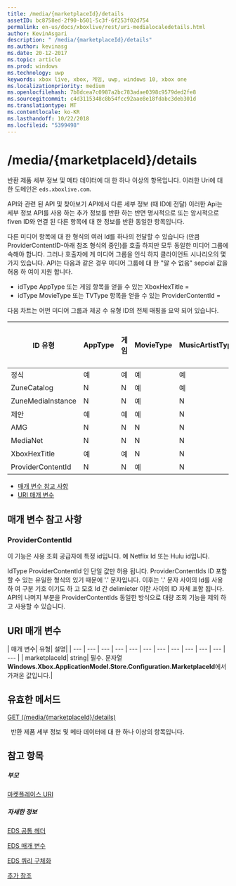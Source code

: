 ```yaml
---
title: /media/{marketplaceId}/details
assetID: bc8758ed-2f90-b501-5c3f-6f253f02d754
permalink: en-us/docs/xboxlive/rest/uri-medialocaledetails.html
author: KevinAsgari
description: " /media/{marketplaceId}/details"
ms.author: kevinasg
ms.date: 20-12-2017
ms.topic: article
ms.prod: windows
ms.technology: uwp
keywords: xbox live, xbox, 게임, uwp, windows 10, xbox one
ms.localizationpriority: medium
ms.openlocfilehash: 7b8dcea7c0987a2bc783adae0398c9579ded2fe8
ms.sourcegitcommit: c4d3115348c8b54fcc92aae8e18fdabc3deb301d
ms.translationtype: MT
ms.contentlocale: ko-KR
ms.lasthandoff: 10/22/2018
ms.locfileid: "5399498"
---
```

# <a name="mediamarketplaceiddetails"></a>/media/{marketplaceId}/details
반환 제품 세부 정보 및 메타 데이터에 대 한 하나 이상의 항목입니다. 이러한 Uri에 대 한 도메인은 `eds.xboxlive.com`.
 
API와 관련 된 API 및 찾아보기 API에서 다른 세부 정보 (때 ID에 전달) 이러한 Api는 세부 정보 API를 사용 하는 추가 정보를 반환 하는 반면 명시적으로 또는 암시적으로 fiven ID와 연결 된 다른 항목에 대 한 정보를 반환 동일한 항목입니다.
 
다른 미디어 항목에 대 한 형식의 여러 Id를 하나의 전달할 수 있습니다 (만큼 ProviderContentID-아래 참조 형식의 중인)를 호출 하지만 모두 동일한 미디어 그룹에 속해야 합니다. 그러나 호출자에 게 미디어 그룹을 인식 하지 클라이언트 시나리오의 몇 가지 있습니다. API는 다음과 같은 경우 미디어 그룹에 대 한 "알 수 없음" sepcial 값을 허용 하 여이 지원 합니다.
 
   * idType AppType 또는 게임 항목을 얻을 수 있는 XboxHexTitle =
   * idType MovieType 또는 TVType 항목을 얻을 수 있는 ProviderContentId =
  
다음 차트는 어떤 미디어 그룹과 제공 수 유형 ID의 전체 매핑을 요약 되어 있습니다.
 
| ID 유형| AppType| 게임| MovieType| MusicArtistType| MusicType| TVType| WebVideoType| 알 수 없음| 
| --- | --- | --- | --- | --- | --- | --- | --- | --- | 
| 정식| 예| 예| 예| 예| 예| 예| 예| N| 
| ZuneCatalog| N| N| 예| 예| 예| 예| N| N| 
| ZuneMediaInstance| N| N| 예| N| 예| 예| N| N| 
| 제안| 예| 예| 예| N| 예| 예| N| N| 
| AMG| N| N| N| N| 예| N| N| N| 
| MediaNet| N| N| N| N| 예| N| N| N| 
| XboxHexTitle| 예| 예| N| N| N| N| N| 예| 
| ProviderContentId| N| N| 예| N| N| 예| N| 예| 
 
  * [매개 변수 참고 사항](#ID4EEH)
  * [URI 매개 변수](#ID4EUH)
 
<a id="ID4EEH"></a>

 
## <a name="parameter-notes"></a>매개 변수 참고 사항
 
<a id="ID4EIH"></a>

 
### <a name="providercontentid"></a>ProviderContentId
 
이 기능은 사용 조회 공급자에 특정 id입니다. 예 Netflix Id 또는 Hulu id입니다.
 
IdType ProviderContentId 인 단일 값만 허용 됩니다. ProviderContentIds ID 포함할 수 있는 유일한 형식의 있기 때문에 '.' 문자입니다. 이후는 '.' 문자 사이의 Id를 사용 하 여 구분 기호 이기도 하 고 모호 Id 간 delimieter 이란 사이의 ID 자체 포함 됩니다. API의 나머지 부분을 ProviderContentIds 동일한 방식으로 대량 조회 기능을 제외 하 고 사용할 수 있습니다.
   
<a id="ID4EUH"></a>

 
## <a name="uri-parameters"></a>URI 매개 변수
 
| 매개 변수| 유형| 설명| 
| --- | --- | --- | --- | --- | --- | --- | --- | --- | --- | --- | --- | 
| marketplaceId| string| 필수. 문자열 <b>Windows.Xbox.ApplicationModel.Store.Configuration.MarketplaceId</b>에서 가져온 값입니다.| 
  
<a id="ID4EWAAC"></a>

 
## <a name="valid-methods"></a>유효한 메서드

[GET (/media/{marketplaceId}/details)](uri-medialocaledetailsget.md)

&nbsp;&nbsp;반환 제품 세부 정보 및 메타 데이터에 대 한 하나 이상의 항목입니다. 
 
<a id="ID4EABAC"></a>

 
## <a name="see-also"></a>참고 항목
 
<a id="ID4ECBAC"></a>

 
##### <a name="parent"></a>부모 

[마켓플레이스 URI](atoc-reference-marketplace.md)

  
<a id="ID4EMBAC"></a>

 
##### <a name="further-information"></a>자세한 정보 

[EDS 공통 헤더](../../additional/edscommonheaders.md)

 [EDS 매개 변수](../../additional/edsparameters.md)

 [EDS 쿼리 구체화](../../additional/edsqueryrefiners.md)

 [추가 참조](../../additional/atoc-xboxlivews-reference-additional.md)

   